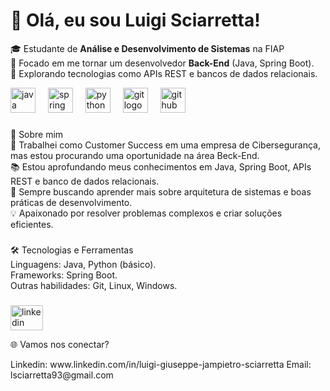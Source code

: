 # 👋 Olá, eu sou Luigi Sciarretta!

🎓 Estudante de **Análise e Desenvolvimento de Sistemas** na FIAP  
🚀 Focado em me tornar um desenvolvedor **Back-End** (Java, Spring Boot).  
🌱 Explorando tecnologias como APIs REST e bancos de dados relacionais.

<div align="left">
  <img src="https://cdn.jsdelivr.net/gh/devicons/devicon/icons/java/java-original.svg" height="40" alt="java logo"  />
  <img width="12" />
  <img src="https://cdn.jsdelivr.net/gh/devicons/devicon/icons/spring/spring-original.svg" height="40" alt="spring logo"  />
  <img width="12" />
  <img src="https://cdn.jsdelivr.net/gh/devicons/devicon/icons/python/python-original.svg" height="40" alt="python logo"  />
  <img width="12" />
  <img src="https://cdn.jsdelivr.net/gh/devicons/devicon/icons/git/git-original.svg" height="40" alt="git logo"  />
  <img width="12" />
  <img src="https://cdn.jsdelivr.net/gh/devicons/devicon/icons/github/github-original.svg" height="40" alt="github logo"  />
</div>

###

<p align="left">🚀 Sobre mim<br>🔭 Trabalhei como Customer Success em uma empresa de Cibersegurança, mas estou procurando uma oportunidade na área Beck-End.<br>📚 Estou aprofundando meus conhecimentos em Java, Spring Boot, APIs REST e banco de dados relacionais.<br>🌱 Sempre buscando aprender mais sobre arquitetura de sistemas e boas práticas de desenvolvimento.<br>💡 Apaixonado por resolver problemas complexos e criar soluções eficientes.</p>

###

<p align="left">🛠️ Tecnologias e Ferramentas<br>Linguagens: Java, Python (básico).<br>Frameworks: Spring Boot.<br>Outras habilidades: Git, Linux, Windows.</p>

###

<div align="left">
  <img src="https://raw.githubusercontent.com/maurodesouza/profile-readme-generator/master/src/assets/icons/social/linkedin/default.svg" width="52" height="40" alt="linkedin logo"  />
</div>

🌐 Vamos nos conectar?  
<p  align="Left"> Linkedin: www.linkedin.com/in/luigi-giuseppe-jampietro-sciarretta  
 Email: lsciarretta93@gmail.com
</p> 

###
